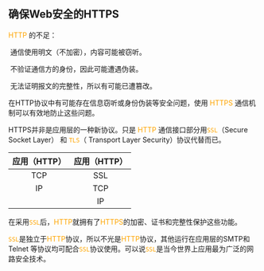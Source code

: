 ## 确保Web安全的HTTPS

<font color="orange">HTTP</font> 的不足：

​	通信使用明文（不加密），内容可能被窃听。

​    不验证通信方的身份，因此可能遭遇伪装。

​    无法证明报文的完整性，所以有可能已遭篡改。

在HTTP协议中有可能存在信息窃听或身份伪装等安全问题，使用 <font color="orange">HTTPS</font> 通信机制可以有效地防止这些问题。

HTTPS并非是应用层的一种新协议。只是 <font color="orange">HTTP</font> 通信接口部分用<font color="orange">`SSL`</font>（Secure Socket Layer） 和 <font color="orange">`TLS`</font>（ Transport Layer Security）协议代替而已。

| 应用（HTTP） | 应用（HTTP） |
| :----------: | :----------: |
|     TCP      |     SSL      |
|      IP      |     TCP      |
|              |      IP      |

在采用<font color="orange">`SSL`</font>后，<font color="orange">HTTP</font>就拥有了<font color="orange">HTTPS</font>的加密、证书和完整性保护这些功能。

<font color="orange">`SSL`</font>是独立于<font color="orange">HTTP</font>协议，所以不光是<font color="orange">HTTP</font>协议，其他运行在应用层的SMTP和Telnet 等协议均可配合<font color="orange">`SSL`</font>协议使用。可以说<font color="orange">`SSL`</font>是当今世界上应用最为广泛的网路安全技术。


